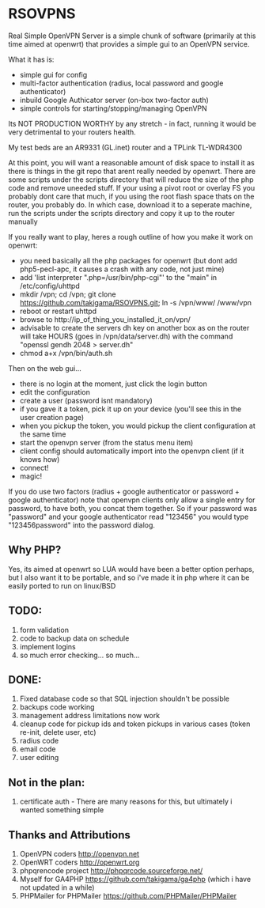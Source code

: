 # RSOVPNS
Real Simple OpenVPN Server is a simple chunk of software (primarily at this time aimed at openwrt)
that provides a simple gui to an OpenVPN service. 

What it has is:
- simple gui for config
- multi-factor authentication (radius, local password and google authenticator)
- inbuild Google Authicator server (on-box two-factor auth)
- simple controls for starting/stopping/managing OpenVPN

Its NOT PRODUCTION WORTHY by any stretch - in fact, running it would be very detrimental to your
routers health.

My test beds are an AR9331 (GL.inet) router and a TPLink TL-WDR4300

At this point, you will want a reasonable amount of disk space to install it as there is things in the git repo that arent really needed by openwrt. There are some scripts under the
scripts directory that will reduce the size of the php code and remove uneeded stuff. If your using a pivot root or overlay FS you probably dont care that much, if you using the root
flash space thats on the router, you probably do. In which case, download it to a seperate machine, run the scripts under the scripts directory and copy it up to the router manually

If you really want to play, heres a rough outline of how you make it work on openwrt:
- you need basically all the php packages for openwrt (but dont add php5-pecl-apc, it causes a crash with any code, not just mine)
- add 'list interpreter ".php=/usr/bin/php-cgi"' to the "main" in /etc/config/uhttpd
- mkdir /vpn; cd /vpn; git clone https://github.com/takigama/RSOVPNS.git; ln -s /vpn/www/ /www/vpn
- reboot or restart uhttpd
- browse to http://ip_of_thing_you_installed_it_on/vpn/
- advisable to create the servers dh key on another box as on the router will take HOURS (goes in /vpn/data/server.dh) with the command "openssl gendh 2048 > server.dh"
- chmod a+x /vpn/bin/auth.sh

Then on the web gui...
- there is no login at the moment, just click the login button
- edit the configuration
- create a user (password isnt mandatory)
- if you gave it a token, pick it up on your device (you'll see this in the user creation page)
- when you pickup the token, you would pickup the client configuration at the same time
- start the openvpn server (from the status menu item)
- client config should automatically import into the openvpn client (if it knows how)
- connect!
- magic!

If you do use two factors (radius + google authenticator or password + google authenticator) note that openvpn
clients only allow a single entry for password, to have both, you concat them together. So if your password
was "password" and your google authenticator read "123456" you would type "123456password" into the password
dialog.

## Why PHP?
Yes, its aimed at openwrt so LUA would have been a better option perhaps, but I also want it to be
portable, and so i've made it in php where it can be easily ported to run on linux/BSD

## TODO:
1. form validation
2. code to backup data on schedule
3. implement logins
4. so much error checking... so much...

## DONE:
1. Fixed database code so that SQL injection shouldn't be possible
2. backups code working
3. management address limitations now work
4. cleanup code for pickup ids and token pickups in various cases (token re-init, delete user, etc)
5. radius code
6. email code
7. user editing

## Not in the plan:
1. certificate auth - There are many reasons for this, but ultimately i wanted something simple

## Thanks and Attributions
1. OpenVPN coders http://openvpn.net
2. OpenWRT coders http://openwrt.org
3. phpqrencode project http://phpqrcode.sourceforge.net/
4. Myself for GA4PHP https://github.com/takigama/ga4php (which i have not updated in a while)
5. PHPMailer for PHPMailer https://github.com/PHPMailer/PHPMailer
